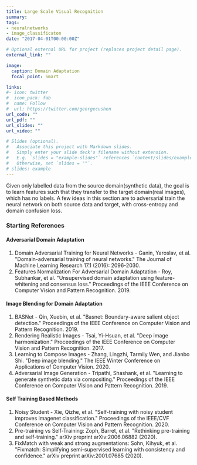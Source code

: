 ```yaml
---
title: Large Scale Visual Recognition
summary:
tags:
- neuralnetworks
- image_classificaton
date: "2017-04-01T00:00:00Z"

# Optional external URL for project (replaces project detail page).
external_link: ""

image:
  caption: Domain Adaptation
  focal_point: Smart

links:
#- icon: twitter
#  icon_pack: fab
#  name: Follow
#  url: https://twitter.com/georgecushen
url_code: ""
url_pdf: ""
url_slides: ""
url_video: ""

# Slides (optional).
#   Associate this project with Markdown slides.
#   Simply enter your slide deck's filename without extension.
#   E.g. `slides = "example-slides"` references `content/slides/example-slides.md`.
#   Otherwise, set `slides = ""`.
# slides: example
---
```


Given only labelled data from the source domain(synthetic data), the goal is to learn features such that they transfer to the target domain(real images), which has no labels. A few ideas in this section are to adversarial train the neural network on both source data and target, with cross-entropy and domain confusion loss.

### Starting References

#### Adversarial Domain Adaptation
1. Domain Adversarial Training for Neural Networks - Ganin, Yaroslav, et al. "Domain-adversarial training of neural networks." The Journal of Machine Learning Research 17.1 (2016): 2096-2030.
2. Features Normalization For Adversarial Domain Adaptation - Roy, Subhankar, et al. "Unsupervised domain adaptation using feature-whitening and consensus loss." Proceedings of the IEEE Conference on Computer Vision and Pattern Recognition. 2019.


#### Image Blending for Domain Adaptation
1. BASNet - Qin, Xuebin, et al. "Basnet: Boundary-aware salient object detection." Proceedings of the IEEE Conference on Computer Vision and Pattern Recognition. 2019.
2. Rendering Realistic Images - Tsai, Yi-Hsuan, et al. "Deep image harmonization." Proceedings of the IEEE Conference on Computer Vision and Pattern Recognition. 2017.
3. Learning to Compose Images - Zhang, Lingzhi, Tarmily Wen, and Jianbo Shi. "Deep image blending." The IEEE Winter Conference on Applications of Computer Vision. 2020.
3. Adversarial Image Generation - Tripathi, Shashank, et al. "Learning to generate synthetic data via compositing." Proceedings of the IEEE Conference on Computer Vision and Pattern Recognition. 2019.

#### Self Training Based Methods
1. Noisy Student - Xie, Qizhe, et al. "Self-training with noisy student improves imagenet classification." Proceedings of the IEEE/CVF Conference on Computer Vision and Pattern Recognition. 2020.
2. Pre-training vs Self-Training: Zoph, Barret, et al. "Rethinking pre-training and self-training." arXiv preprint arXiv:2006.06882 (2020).
2. FixMatch with weak and strong augmentations: Sohn, Kihyuk, et al. "Fixmatch: Simplifying semi-supervised learning with consistency and confidence." arXiv preprint arXiv:2001.07685 (2020).
